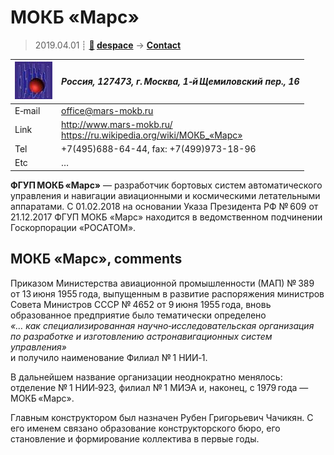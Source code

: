 # МОКБ «Марс»
> 2019.04.01 ┊ **[🚀](../index/index.md) [despace](index.md)** → **[Contact](contact.md)**

|[![](f/contact/m/mokb_mars_logo1_thumb.jpg)](f/contact/m/mokb_mars_logo1.png)|*Россия, 127473, г. Москва, 1‑й Щемиловский пер., 16*|
|:--|:--|
|E‑mail| <office@mars-mokb.ru> |
|Link| <http://www.mars-mokb.ru/><br> <https://ru.wikipedia.org/wiki/МОКБ_«Марс»> |
|Tel| +7(495)688-64-44, fax: +7(499)973-18-96 |
|Etc| … |

**ФГУП МОКБ «Марс»** — разработчик бортовых систем автоматического управления и навигации авиационными и космическими летательными аппаратами. С 01.02.2018 на основании Указа Президента РФ № 609 от 21.12.2017 ФГУП МОКБ «Марс» находится в ведомственном подчинении Госкорпорации «РОСАТОМ».


<p style="page-break-after:always"> </p>

## МОКБ «Марс», comments

Приказом Министерства авиационной промышленности (МАП) № 389 от 13 июня 1955 года, выпущенным в развитие распоряжения министров Совета Министров СССР № 4652 от 9 июня 1955 года, вновь образованное предприятие было тематически определено  
*«… как специализированная научно‑исследовательская организация по разработке и изготовлению астронавигационных систем управления»*  
и получило наименование Филиал № 1 НИИ‑1.

В дальнейшем название организации неоднократно менялось: отделение № 1 НИИ‑923, филиал № 1 МИЭА и, наконец, с 1979 года — МОКБ «Марс».

Главным конструктором был назначен Рубен Григорьевич Чачикян. С его именем связано образование конструкторского бюро, его становление и формирование коллектива в первые годы.
